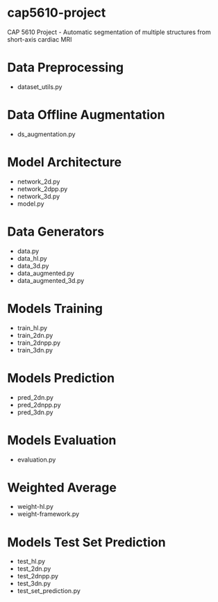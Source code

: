 # cap5610-project
CAP 5610 Project - Automatic segmentation of multiple structures from short-axis cardiac MRI

 Data Preprocessing
===================================================
 - dataset_utils.py
 
 Data Offline Augmentation
===================================================
 - ds_augmentation.py
  
 Model Architecture
===================================================
 - network_2d.py
 - network_2dpp.py
 - network_3d.py
 - model.py
 
 Data Generators
===================================================
 - data.py
 - data_hl.py
 - data_3d.py
 - data_augmented.py
 - data_augmented_3d.py
 
 Models Training
===================================================
 - train_hl.py
 - train_2dn.py
 - train_2dnpp.py
 - train_3dn.py
 
 Models Prediction
===================================================
 - pred_2dn.py
 - pred_2dnpp.py
 - pred_3dn.py
 
 Models Evaluation
===================================================
 - evaluation.py
 
 Weighted Average
===================================================
 - weight-hl.py
 - weight-framework.py
 
 Models Test Set Prediction
===================================================
 - test_hl.py
 - test_2dn.py
 - test_2dnpp.py
 - test_3dn.py
 - test_set_prediction.py
